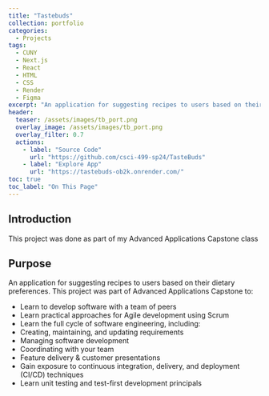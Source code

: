 ```yaml
---
title: "Tastebuds"
collection: portfolio
categories:
  - Projects
tags:
  - CUNY
  - Next.js
  - React
  - HTML
  - CSS
  - Render
  - Figma
excerpt: "An application for suggesting recipes to users based on their dietary preferences."
header:
  teaser: /assets/images/tb_port.png
  overlay_image: /assets/images/tb_port.png
  overlay_filter: 0.7
  actions:
    - label: "Source Code"
      url: "https://github.com/csci-499-sp24/TasteBuds"
    - label: "Explore App"
      url: "https://tastebuds-ob2k.onrender.com/"
toc: true
toc_label: "On This Page"
---
```


## Introduction
This project was done as part of my Advanced Applications Capstone class


## Purpose
An application for suggesting recipes to users based on their dietary preferences. This project was part of Advanced Applications Capstone to:
- Learn to develop software with a team of peers
- Learn practical approaches for Agile development using Scrum
- Learn the full cycle of software engineering, including:
- Creating, maintaining, and updating requirements
- Managing software development
- Coordinating with your team
- Feature delivery & customer presentations
- Gain exposure to continuous integration, delivery, and deployment (CI/CD) techniques
- Learn unit testing and test-first development principals


